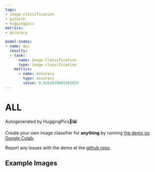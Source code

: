 ```yaml
---
tags:
- image-classification
- pytorch
- huggingpics
metrics:
- accuracy

model-index:
- name: ALL
  results:
  - task:
      name: Image Classification
      type: image-classification
    metrics:
      - name: Accuracy
        type: accuracy
        value: 0.9262039065361023
---
```


# ALL


Autogenerated by HuggingPics🤗🖼️

Create your own image classifier for **anything** by running [the demo on Google Colab](https://colab.research.google.com/github/nateraw/huggingpics/blob/main/HuggingPics.ipynb).

Report any issues with the demo at the [github repo](https://github.com/nateraw/huggingpics).


## Example Images